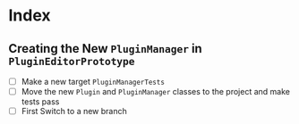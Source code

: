 # Index

## Creating the New `PluginManager` in `PluginEditorPrototype`

* [ ] Make a new target `PluginManagerTests`
* [ ] Move the new `Plugin` and `PluginManager` classes to the project and make tests pass
* [ ] First Switch to a new branch